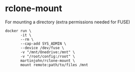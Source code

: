 # rclone-mount

For mounting a directory (extra permissions needed for FUSE)

    docker run \
           -it \
           --rm \
           --cap-add SYS_ADMIN \
           --device /dev/fuse \
           -v "/mnt/Onedrive:/mnt" \
           -v "/root/config:/root" \
           martinjohn/rclone-mount \
           mount remote:path/to/files /mnt
